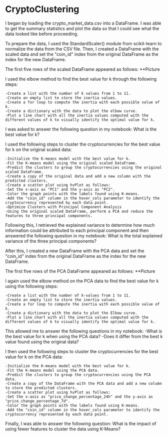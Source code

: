 # CryptoClustering

I began by loading the crypto_market_data.csv into a DataFrame.
I was able to get the summary statistics and plot the data so that I could see what the data looked like before proceeding.

To prepare the data, I used the StandardScaler() module from scikit-learn to normalize the data from the CSV file. Then, I created a DataFrame with the scaled data and set the "coin_id" index from the original DataFrame as the index for the new DataFrame.

The first five rows of the scaled DataFrame appeared as follows:
**Picture

I used the elbow method to find the best value for k through the following steps:

    -Create a list with the number of k values from 1 to 11.
    -Create an empty list to store the inertia values.
    -Create a for loop to compute the inertia with each possible value of k.
    -Create a dictionary with the data to plot the elbow curve.
    -Plot a line chart with all the inertia values computed with the different values of k to visually identify the optimal value for k.

I was asked to answer the following question in my notebook: What is the best value for k?

I used the following steps to cluster the cryptocurrencies for the best value for k on the original scaled data:

    -Initialize the K-means model with the best value for k.
    -Fit the K-means model using the original scaled DataFrame.
    -Predict the clusters to group the cryptocurrencies using the original scaled DataFrame.
    -Create a copy of the original data and add a new column with the predicted clusters.
    -Create a scatter plot using hvPlot as follows:
    -Set the x-axis as "PC1" and the y-axis as "PC2".
    -Color the graph points with the labels found using K-means.
    -Add the "coin_id" column in the hover_cols parameter to identify the cryptocurrency represented by each data point.
    -Optimize Clusters with Principal Component Analysis
    -Using the original scaled DataFrame, perform a PCA and reduce the features to three principal components.

Following this, I retrieved the explained variance to determine how much information could be attributed to each principal component and then answered the following question in my notebook: What is the total explained variance of the three principal components?

After this, I created a new DataFrame with the PCA data and set the "coin_id" index from the original DataFrame as the index for the new DataFrame.

The first five rows of the PCA DataFrame appeared as follows:
**Picture


I again used the elbow method on the PCA data to find the best value for k using the following steps:

    -Create a list with the number of k-values from 1 to 11.
    -Create an empty list to store the inertia values.
    -Create a for loop to compute the inertia with each possible value of k.
    -Create a dictionary with the data to plot the Elbow curve.
    -Plot a line chart with all the inertia values computed with the different values of k to visually identify the optimal value for k.

This allowed me to answer the following questions in my notebook: 
    -What is the best value for k when using the PCA data?
    -Does it differ from the best k value found using the original data?
    

I then used the following steps to cluster the cryptocurrencies for the best value for k on the PCA data:

    -Initialize the K-means model with the best value for k.
    -Fit the K-means model using the PCA data.
    -Predict the clusters to group the cryptocurrencies using the PCA data.
    -Create a copy of the DataFrame with the PCA data and add a new column to store the predicted clusters.
    -Create a scatter plot using hvPlot as follows:
    -Set the x-axis as "price_change_percentage_24h" and the y-axis as "price_change_percentage_7d".
    -Color the graph points with the labels found using K-means.
    -Add the "coin_id" column in the hover_cols parameter to identify the cryptocurrency represented by each data point.

Finally, I was able to answer the following question: What is the impact of using fewer features to cluster the data using K-Means?
